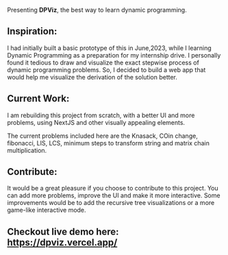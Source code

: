 Presenting **DPViz**, the best way to learn dynamic programming.

## Inspiration:
I had initially built a basic prototype of this in June,2023, while I learning Dynamic Programming as a preparation for my internship drive. I personally found it tedious to draw and visualize the exact stepwise process of dynamic programming problems. So, I decided to build a web app that would help me visualize the derivation of the solution better.

## Current Work:
I am rebuilding this project from scratch, with a better UI and more problems, using NextJS and other visually appealing elements.

The current problems included here are the Knasack, COin change, fibonacci, LIS, LCS, minimum steps to transform string and matrix chain multiplication.


## Contribute:
It would be a great pleasure if you choose to contribute to this project. You can add more problems, improve the UI and make it more interactive. Some improvements would be to add the recursive tree visualizations or a more game-like interactive mode.


## Checkout live demo here: https://dpviz.vercel.app/